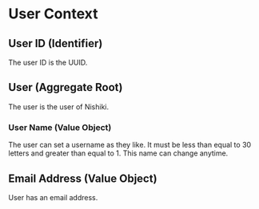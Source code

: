 # User Context

## User ID (Identifier)

The user ID is the UUID.

## User (Aggregate Root)

The user is the user of Nishiki.

### User Name (Value Object)

The user can set a username as they like. It must be less than equal to 30 letters and greater than equal to 1.
This name can change anytime.

## Email Address (Value Object)

User has an email address.
